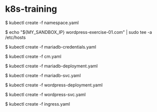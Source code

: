 # k8s-training

$ kubectl create -f namespace.yaml

$ echo "${MY_SANDBOX_IP} wordpress-exercise-01.com" | sudo tee -a /etc/hosts

$ kubectl create -f mariadb-credentials.yaml

$ kubectl create -f cm.yaml

$ kubectl create -f mariadb-deployment.yaml

$ kubectl create -f mariadb-svc.yaml

$ kubectl create -f wordpress-deployment.yaml

$ kubectl create -f wordpress-svc.yaml

$ kubectl create -f ingress.yaml
